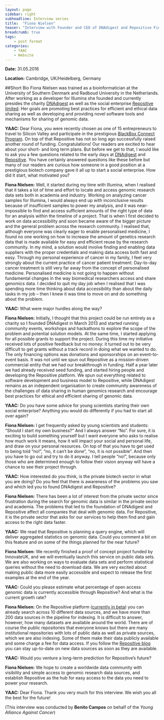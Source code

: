 ```yaml
---
layout: page
sidebar: right
subheadline: Interview series
title:  "Fiona Nielsen"
teaser: "Interview with Founder and CEO of DNAdigest and Repositive Fiona Nielsen"
breadcrumb: true
tags:
    - post format
categories:
    - YAAC
    - Website
---
```

**Date:** 31.05.2016 

**Location:** Cambridge, UK/Heidelberg, Germany  


##Short Bio
Fiona Nielsen was trained as a bioinformatician at the University of Southern Denmark and Radboud University in the Netherlands. After working as a developer for Illumina she founded and currently presides the charity <a href="http://DNAdigest.org" target="_blank">DNAdigest</a> as well as the social enterprise <a href="http://repositive.io" target="_blank">Repositive limited</a>. Her goals are promoting best practices for efficient and ethical data sharing as well as developing and providing novel software tools and mechanisms for sharing of genomic data.


**YAAC:** Dear Fiona, you were recently chosen as one of 15 entrepreneurs to travel to Silicon Valley and participate in the prestigious <a href="http://blackbox.vc" target="_blank">BlackBox Connect Program</a>. On top of that Repositive has not so long ago successfully raised another round of funding. Congratulations! Our readers are excited to hear about your short- and long term plans. But before we get to that, I would like to ask you a few questions related to the early days at <a href="http://DNAdigest.org" target="_blank">DNAdigest</a> and <a href="http://repositive.io" target="_blank">Repositive</a>. You have certainly answered questions like these before but many of our readers are curious how someone in a good position at a prestigious biotech company gave it all up to start a social enterprise. How did it start, what motivated you?

**Fiona Nielsen:** Well, it started during my time with Illumina, when I realised that it takes a lot of time and effort to locate and access genomic research data sets both in academia and industry. Working on analyzing cancer samples for Illumina, I would always end up with inconclusive results because of insufficient samples to power my analysis, and it was near-impossible to find and access sufficient amounts of the right type of data for an analysis within the timeline of a project. That is when I first decided to work on data accessibility and soon became aware of the bigger picture and the general problem across the research community. I realised that, although everyone was clearly eager to enable personalised medicine, I found no one working on how to increase the amount of genetics research data that is made available for easy and efficient reuse by the research community. In my mind, a solution would involve finding and enabling data suppliers with the proper credentials and making data access both fast and easy. Through my personal experience of cancer in my family, I feel very strongly about the current practice of cancer patient treatment: Day-to-day cancer treatment is still very far away from the concept of personalised medicine. Personalised medicine is not going to happen without fundamental changes in the way biomedical researchers access and share genomics data. I decided to quit my day job when I realised that I was spending more time thinking about data accessibility than about the daily tasks in my job – then I knew it was time to move on and do something about the problem.    

**YAAC:** What were major hurdles along the way?  

**Fiona Nielsen:** Initially, I thought that this project could be run entirely as a charity so I founded DNAdigest in March 2013 and started running community events, workshops and hackathons to explore the scope of the problem and potential solution models. At the same time, I started applying for all possible grants to support the project. During this time my initiative received lots of positive feedback but no money: it turned out to be very difficult to get grants without a track record in doing what we wanted to do. The only financing options was  donations and sponsorships on an event-to-event basis. It was not until we spun out Repositive as a mission-driven commercial entity that we had our breakthrough in funding. Half a year later we had already received seed funding, and started hiring people and developing the Repositive platform. We spun out everything related to software development and business model to Repositive, while DNAdigest remains as an independent organisation to create community awareness of the challenges of data sharing in human genomics research and encourage best practices for ethical and efficient sharing of genomic data.   

**YAAC:** Do you have some advice for young scientists starting their own social enterprise? Anything you would do differently if you had to start all over again?  

**Fiona Nielsen:** I get frequently asked by young scientists and students: “Should I start my own business?” And I always answer “No”. For sure, it is exciting to build something yourself but I want everyone who asks to realise how much work it means, how it will impact your social and personal life, and draw on your personal resources. On top of that you have to get used to being told “no!”, “no, it can’t be done”, “no, it is not possible”. And then you have to go out and try to do it anyway. I tell people “no!”, because only those who are determined enough to follow their vision anyway will have a chance to see their project through.    

**YAAC:** How interested do you think, is the private biotech sector in what you are doing? Do you feel that there is awareness of the problems you saw and which led you to found DNAdigest and Repositive?  

**Fiona Nielsen:** There has been a lot of interest from the private sector since frustration during the search for genomic data is similar in the private sector and academia. The problems that led to the foundation of DNAdigest and Repositive affect all companies that deal with genomic data. For Repositive, it is the private sector that asks for our services to help them find and gain access to the right data faster. 

**YAAC:** We read that Repositive is planning a query engine, which will deliver aggregated statistics on genomic data. Could you comment a bit on this feature and on some of the things planned for the near future? 

**Fiona Nielsen:** We recently finished a proof of concept project funded by InnovateUK, and we will eventually launch this service on public data sets. We are also working on ways to evaluate data sets and perform statistical queries without the need to download data. We are very excited about making public data more easily accessible and expect to release the first examples at the end of the year.   

**YAAC:** Could you please estimate what percentage of open access genomic data is currently accessible through Repositive? And what is the current growth rate?  

**Fiona Nielsen:** On the Repositive platform (<a href="http://discover.repositive.io" target="_blank">currently in beta</a>) you can already search across 10 different data sources, and we have more than 200 data sources in the pipeline for indexing. It is difficult to answer, however, how many datasets are available around the world. There are of course the public repositories that everyone knows but there are many institutional repositories with lots of public data as well as private sources, which we are also indexing. Some of them make their data publicly available and some charge a fee for data access. If you follow the <a href="http://blog.repositive.io" target="_blank">Repositive blog</a> you can stay up-to-date on new data sources as soon as they are available.   

**YAAC:** Would you venture a long-term prediction for Repositive’s future? 

**Fiona Nielsen:** We hope to create a worldwide data community with visibility and simple access to genomic research data sources, and establish Repositive as the hub for easy access to the data you need to power your research.     

**YAAC:** Dear Fiona. Thank you very much for this interview. We wish you all the best for the future! 

(This interview was conducted by **Benito Campos** on behalf of the _Young Alliance Against Cancer_)
